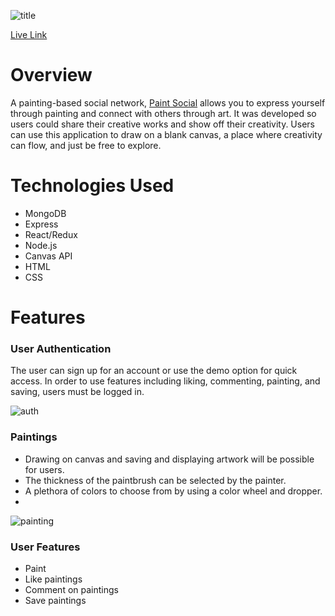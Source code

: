 ![title](https://creatr-seed.s3.amazonaws.com/PaintSocialTitle.gif)

[Live Link](https://paintsocial.herokuapp.com/#/)
# Overview
A painting-based social network, [Paint Social](https://paintsocial.herokuapp.com/#/) allows you to express yourself through painting and connect with others through art. It was developed so users could share their creative works and show off their creativity. Users can use this application to draw on a blank canvas, a place where creativity can flow, and just be free to explore.

# Technologies Used
* MongoDB
* Express
* React/Redux
* Node.js
* Canvas API
* HTML
* CSS

# Features
### User Authentication
The user can sign up for an account or use the demo option for quick access. In order to use features including liking, commenting, painting, and saving, users must be logged in. 

![auth](https://creatr-seed.s3.amazonaws.com/readMeAuth.gif)

### Paintings
* Drawing on canvas and saving and displaying artwork will be possible for users. 
* The thickness of the paintbrush can be selected by the painter.
* A plethora of colors to choose from by using a color wheel and dropper.
* 

![painting](https://creatr-seed.s3.amazonaws.com/readMePainting.gif)

### User Features
* Paint
* Like paintings
* Comment on paintings
* Save paintings

